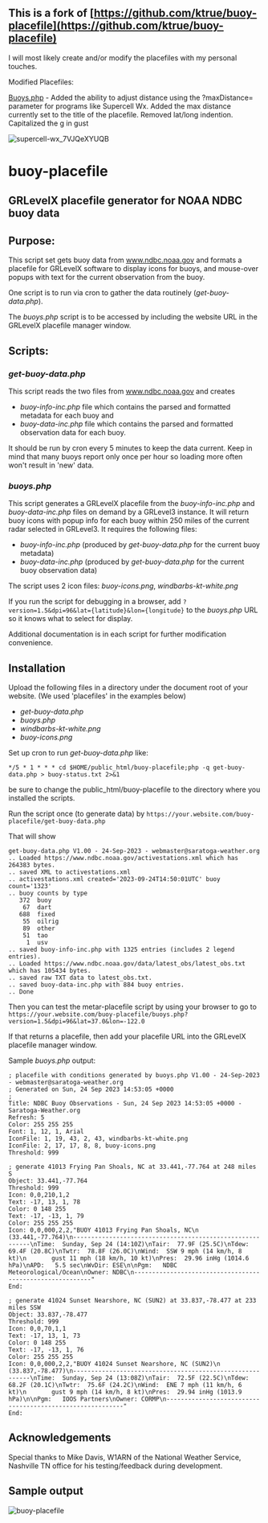 ## This is a fork of [https://github.com/ktrue/buoy-placefile](https://github.com/ktrue/buoy-placefile)

I will most likely create and/or modify the placefiles with my personal touches.

Modified Placefiles:

[Buoys.php](https://github.com/ktrue/buoy-placefile/blob/main/buoys.php) - Added the ability to adjust distance using the ?maxDistance= parameter for programs like Supercell Wx. Added the max distance currently set to the title of the placefile.  Removed lat/long indention. Capitalized the g in gust

![supercell-wx_7VJQeXYUQB](https://github.com/WXFanatics/buoy-placefile/assets/96398274/81f86ff8-1e76-4bb2-b903-76ad00d9fbdc)

# buoy-placefile
## GRLevelX placefile generator for NOAA NDBC buoy data

## Purpose:

This script set gets buoy data from www.ndbc.noaa.gov and formats a placefile for GRLevelX software
to display icons for buoys, and
mouse-over popups with text for the current observation from the buoy.

One script is to run via cron to gather the data routinely (*get-buoy-data.php*).  

The *buoys.php* script is to be accessed by including the website URL in the GRLevelX placefile manager window.

## Scripts:

### *get-buoy-data.php*

This script reads the two files from www.ndbc.noaa.gov and creates 
- *buoy-info-inc.php* file which contains the parsed and formatted metadata for each buoy and
- *buoy-data-inc.php* file which contains the parsed and formatted observation data for each buoy.

It should be run by cron every 5 minutes to keep the data current.  Keep in mind that
many buoys report only once per hour so loading more often won't result in 'new' data.

### *buoys.php*

This script generates a GRLevelX placefile from the *buoy-info-inc.php* and *buoy-data-inc.php*
files on demand by a GRLevel3 instance.  It will return buoy icons with popup info
for each buoy within 250 miles of the current radar selected in GRLevel3.
It requires the following files:

-   *buoy-info-inc.php* (produced by *get-buoy-data.php* for the current buoy metadata)
-   *buoy-data-inc.php* (produced by *get-buoy-data.php* for the current buoy observation data)
   

The script uses 2 icon files:  *buoy-icons.png*, *windbarbs-kt-white.png*

If you run the script for debugging in a browser, add `?version=1.5&dpi=96&lat={latitude}&lon={longitude}` to
the *buoys.php* URL so it knows what to select for display.

Additional documentation is in each script for further modification convenience.

## Installation

Upload the following files in a directory under the document root of your website.  (We used 'placefiles' in the examples below)

- *get-buoy-data.php*
- *buoys.php*
- *windbarbs-kt-white.png*
- *buoy-icons.png*
  
Set up cron to run *get-buoy-data.php* like:
```
*/5 * 1 * * * cd $HOME/public_html/buoy-placefile;php -q get-buoy-data.php > buoy-status.txt 2>&1
```
be sure to change the public_html/buoy-placefile to the directory where you installed the scripts.

Run the script once (to generate data) by `https://your.website.com/buoy-placefile/get-buoy-data.php`

That will show

```
get-buoy-data.php V1.00 - 24-Sep-2023 - webmaster@saratoga-weather.org
.. Loaded https://www.ndbc.noaa.gov/activestations.xml which has 264383 bytes.
.. saved XML to activestations.xml
.. activestations.xml created='2023-09-24T14:50:01UTC' buoy count='1323'
.. buoy counts by type
   372	buoy
    67	dart
   688	fixed
    55	oilrig
    89	other
    51	tao
     1	usv
.. saved buoy-info-inc.php with 1325 entries (includes 2 legend entries).
.. Loaded https://www.ndbc.noaa.gov/data/latest_obs/latest_obs.txt which has 105434 bytes.
.. saved raw TXT data to latest_obs.txt.
.. saved buoy-data-inc.php with 884 buoy entries.
.. Done
```

Then you can test the metar-placefile script by using your browser to go to
`https://your.website.com/buoy-placefile/buoys.php?version=1.5&dpi=96&lat=37.0&lon=-122.0`

If that returns a placefile, then add your placefile URL into the GRLevelX placefile
manager window.

Sample *buoys.php* output:
```
; placefile with conditions generated by buoys.php V1.00 - 24-Sep-2023 - webmaster@saratoga-weather.org
; Generated on Sun, 24 Sep 2023 14:53:05 +0000
;
Title: NDBC Buoy Observations - Sun, 24 Sep 2023 14:53:05 +0000 - Saratoga-Weather.org 
Refresh: 5
Color: 255 255 255
Font: 1, 12, 1, Arial
IconFile: 1, 19, 43, 2, 43, windbarbs-kt-white.png
IconFile: 2, 17, 17, 8, 8, buoy-icons.png
Threshold: 999

; generate 41013 Frying Pan Shoals, NC at 33.441,-77.764 at 248 miles S 
Object: 33.441,-77.764
Threshold: 999
Icon: 0,0,210,1,2
Text: -17, 13, 1, 78
Color: 0 148 255
Text: -17, -13, 1, 79
Color: 255 255 255
Icon: 0,0,000,2,2,"BUOY 41013 Frying Pan Shoals, NC\n   (33.441,-77.764)\n----------------------------------------------------------\nTime:  Sunday, Sep 24 (14:10Z)\nTair:  77.9F (25.5C)\nTdew:  69.4F (20.8C)\nTwtr:  78.8F (26.0C)\nWind:  SSW 9 mph (14 km/h, 8 kt)\n       gust 11 mph (18 km/h, 10 kt)\nPres:  29.96 inHg (1014.6 hPa)\nAPD:   5.5 sec\nWvDir: ESE\n\nPgm:   NDBC Meteorological/Ocean\nOwner: NDBC\n----------------------------------------------------------"
End:

; generate 41024 Sunset Nearshore, NC (SUN2) at 33.837,-78.477 at 233 miles SSW 
Object: 33.837,-78.477
Threshold: 999
Icon: 0,0,70,1,1
Text: -17, 13, 1, 73
Color: 0 148 255
Text: -17, -13, 1, 76
Color: 255 255 255
Icon: 0,0,000,2,2,"BUOY 41024 Sunset Nearshore, NC (SUN2)\n   (33.837,-78.477)\n----------------------------------------------------------\nTime:  Sunday, Sep 24 (13:08Z)\nTair:  72.5F (22.5C)\nTdew:  68.2F (20.1C)\nTwtr:  75.6F (24.2C)\nWind:  ENE 7 mph (11 km/h, 6 kt)\n       gust 9 mph (14 km/h, 8 kt)\nPres:  29.94 inHg (1013.9 hPa)\n\nPgm:   IOOS Partners\nOwner: CORMP\n----------------------------------------------------------"
End:

```

## Acknowledgements

Special thanks to Mike Davis, W1ARN of the National Weather Service, Nashville TN office
for his testing/feedback during development.   

## Sample output

![buoy-placefile](https://github.com/ktrue/buoy-placefile/assets/17507343/614de01c-b4bb-437c-92fd-99fb548ecef5)
